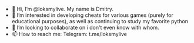 - 👋 Hi, I’m @loksmylive. My name is Dmitry.
- 👀 I’m interested in developing cheats for various games (purely for educational purposes), as well as continuing to study my favorite python 
- 💞️ I’m looking to collaborate on i don't even know with whom.
- 📫 How to reach me: 
Telegram: t.me/loksmylive
